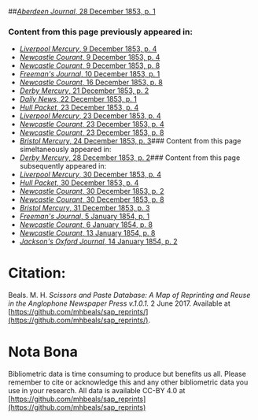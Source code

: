 ##[*Aberdeen Journal*, 28 December 1853, p. 1](https://mhbeals.github.io/sap_html/Aberdeen-Journal/Aberdeen-Journal-28-December-1853-p-1)

### Content from this page previously appeared in:
+ [*Liverpool Mercury*, 9 December 1853, p. 4](https://mhbeals.github.io/sap_html/Liverpool-Mercury/Liverpool-Mercury-9-December-1853-p-4)
+ [*Newcastle Courant*, 9 December 1853, p. 4](https://mhbeals.github.io/sap_html/Newcastle-Courant/Newcastle-Courant-9-December-1853-p-4)
+ [*Newcastle Courant*, 9 December 1853, p. 8](https://mhbeals.github.io/sap_html/Newcastle-Courant/Newcastle-Courant-9-December-1853-p-8)
+ [*Freeman's Journal*, 10 December 1853, p. 1](https://mhbeals.github.io/sap_html/Freeman's-Journal/Freeman's-Journal-10-December-1853-p-1)
+ [*Newcastle Courant*, 16 December 1853, p. 8](https://mhbeals.github.io/sap_html/Newcastle-Courant/Newcastle-Courant-16-December-1853-p-8)
+ [*Derby Mercury*, 21 December 1853, p. 2](https://mhbeals.github.io/sap_html/Derby-Mercury/Derby-Mercury-21-December-1853-p-2)
+ [*Daily News*, 22 December 1853, p. 1](https://mhbeals.github.io/sap_html/Daily-News/Daily-News-22-December-1853-p-1)
+ [*Hull Packet*, 23 December 1853, p. 4](https://mhbeals.github.io/sap_html/Hull-Packet/Hull-Packet-23-December-1853-p-4)
+ [*Liverpool Mercury*, 23 December 1853, p. 4](https://mhbeals.github.io/sap_html/Liverpool-Mercury/Liverpool-Mercury-23-December-1853-p-4)
+ [*Newcastle Courant*, 23 December 1853, p. 4](https://mhbeals.github.io/sap_html/Newcastle-Courant/Newcastle-Courant-23-December-1853-p-4)
+ [*Newcastle Courant*, 23 December 1853, p. 8](https://mhbeals.github.io/sap_html/Newcastle-Courant/Newcastle-Courant-23-December-1853-p-8)
+ [*Bristol Mercury*, 24 December 1853, p. 3](https://mhbeals.github.io/sap_html/Bristol-Mercury/Bristol-Mercury-24-December-1853-p-3)### Content from this page simeltaneously appeared in:
+ [*Derby Mercury*, 28 December 1853, p. 2](https://mhbeals.github.io/sap_html/Derby-Mercury/Derby-Mercury-28-December-1853-p-2)### Content from this page subsequently appeared in:
+ [*Liverpool Mercury*, 30 December 1853, p. 4](https://mhbeals.github.io/sap_html/Liverpool-Mercury/Liverpool-Mercury-30-December-1853-p-4)
+ [*Hull Packet*, 30 December 1853, p. 4](https://mhbeals.github.io/sap_html/Hull-Packet/Hull-Packet-30-December-1853-p-4)
+ [*Newcastle Courant*, 30 December 1853, p. 2](https://mhbeals.github.io/sap_html/Newcastle-Courant/Newcastle-Courant-30-December-1853-p-2)
+ [*Newcastle Courant*, 30 December 1853, p. 8](https://mhbeals.github.io/sap_html/Newcastle-Courant/Newcastle-Courant-30-December-1853-p-8)
+ [*Bristol Mercury*, 31 December 1853, p. 3](https://mhbeals.github.io/sap_html/Bristol-Mercury/Bristol-Mercury-31-December-1853-p-3)
+ [*Freeman's Journal*, 5 January 1854, p. 1](https://mhbeals.github.io/sap_html/Freeman's-Journal/Freeman's-Journal-5-January-1854-p-1)
+ [*Newcastle Courant*, 6 January 1854, p. 8](https://mhbeals.github.io/sap_html/Newcastle-Courant/Newcastle-Courant-6-January-1854-p-8)
+ [*Newcastle Courant*, 13 January 1854, p. 8](https://mhbeals.github.io/sap_html/Newcastle-Courant/Newcastle-Courant-13-January-1854-p-8)
+ [*Jackson's Oxford Journal*, 14 January 1854, p. 2](https://mhbeals.github.io/sap_html/Jackson's-Oxford-Journal/Jackson's-Oxford-Journal-14-January-1854-p-2)
                    
# Citation: 

Beals. M. H. *Scissors and Paste Database: A Map of Reprinting and Reuse in the Anglophone Newspaper Press v.1.0.1.* 2 June 2017. Available at [https://github.com/mhbeals/sap_reprints/](https://github.com/mhbeals/sap_reprints/). 
                    
# Nota Bona

Bibliometric data is time consuming to produce but benefits us all. Please remember to cite or acknowledge this and any other bibliometric data you use in your research. All data is available CC-BY 4.0 at [https://github.com/mhbeals/sap_reprints](https://github.com/mhbeals/sap_reprints)